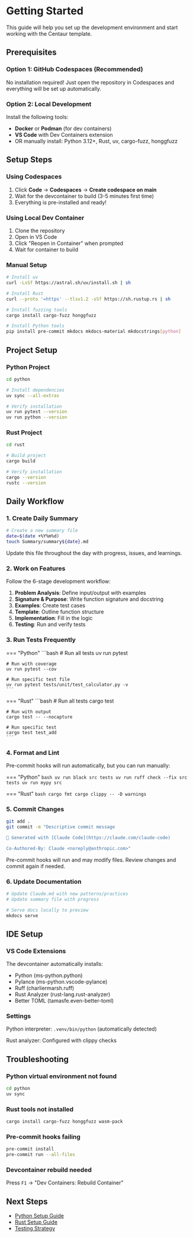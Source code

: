 # Getting Started

This guide will help you set up the development environment and start working with the Centaur template.

## Prerequisites

### Option 1: GitHub Codespaces (Recommended)

No installation required! Just open the repository in Codespaces and everything will be set up automatically.

### Option 2: Local Development

Install the following tools:

- **Docker** or **Podman** (for dev containers)
- **VS Code** with Dev Containers extension
- OR manually install: Python 3.12+, Rust, uv, cargo-fuzz, honggfuzz

## Setup Steps

### Using Codespaces

1. Click **Code** → **Codespaces** → **Create codespace on main**
2. Wait for the devcontainer to build (3-5 minutes first time)
3. Everything is pre-installed and ready!

### Using Local Dev Container

1. Clone the repository
2. Open in VS Code
3. Click "Reopen in Container" when prompted
4. Wait for container to build

### Manual Setup

```bash
# Install uv
curl -LsSf https://astral.sh/uv/install.sh | sh

# Install Rust
curl --proto '=https' --tlsv1.2 -sSf https://sh.rustup.rs | sh

# Install fuzzing tools
cargo install cargo-fuzz honggfuzz

# Install Python tools
pip install pre-commit mkdocs mkdocs-material mkdocstrings[python]
```

## Project Setup

### Python Project

```bash
cd python

# Install dependencies
uv sync --all-extras

# Verify installation
uv run pytest --version
uv run python --version
```

### Rust Project

```bash
cd rust

# Build project
cargo build

# Verify installation
cargo --version
rustc --version
```

## Daily Workflow

### 1. Create Daily Summary

```bash
# Create a new summary file
date=$(date +%Y%m%d)
touch Summary/summary${date}.md
```

Update this file throughout the day with progress, issues, and learnings.

### 2. Work on Features

Follow the 6-stage development workflow:

1. **Problem Analysis**: Define input/output with examples
2. **Signature & Purpose**: Write function signature and docstring
3. **Examples**: Create test cases
4. **Template**: Outline function structure
5. **Implementation**: Fill in the logic
6. **Testing**: Run and verify tests

### 3. Run Tests Frequently

=== "Python"
    ```bash
    # Run all tests
    uv run pytest

    # Run with coverage
    uv run pytest --cov

    # Run specific test file
    uv run pytest tests/unit/test_calculator.py -v
    ```

=== "Rust"
    ```bash
    # Run all tests
    cargo test

    # Run with output
    cargo test -- --nocapture

    # Run specific test
    cargo test test_add
    ```

### 4. Format and Lint

Pre-commit hooks will run automatically, but you can run manually:

=== "Python"
    ```bash
    uv run black src tests
    uv run ruff check --fix src tests
    uv run mypy src
    ```

=== "Rust"
    ```bash
    cargo fmt
    cargo clippy -- -D warnings
    ```

### 5. Commit Changes

```bash
git add .
git commit -m "Descriptive commit message

🤖 Generated with [Claude Code](https://claude.com/claude-code)

Co-Authored-By: Claude <noreply@anthropic.com>"
```

Pre-commit hooks will run and may modify files. Review changes and commit again if needed.

### 6. Update Documentation

```bash
# Update Claude.md with new patterns/practices
# Update summary file with progress

# Serve docs locally to preview
mkdocs serve
```

## IDE Setup

### VS Code Extensions

The devcontainer automatically installs:

- Python (ms-python.python)
- Pylance (ms-python.vscode-pylance)
- Ruff (charliermarsh.ruff)
- Rust Analyzer (rust-lang.rust-analyzer)
- Better TOML (tamasfe.even-better-toml)

### Settings

Python interpreter: `.venv/bin/python` (automatically detected)

Rust analyzer: Configured with clippy checks

## Troubleshooting

### Python virtual environment not found

```bash
cd python
uv sync
```

### Rust tools not installed

```bash
cargo install cargo-fuzz honggfuzz wasm-pack
```

### Pre-commit hooks failing

```bash
pre-commit install
pre-commit run --all-files
```

### Devcontainer rebuild needed

Press `F1` → "Dev Containers: Rebuild Container"

## Next Steps

- [Python Setup Guide](python-setup.md)
- [Rust Setup Guide](rust-setup.md)
- [Testing Strategy](testing.md)
